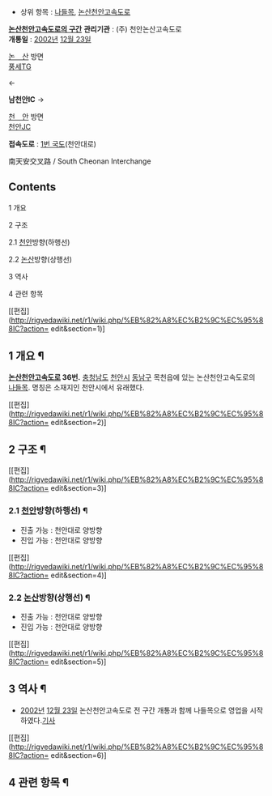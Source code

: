   * 상위 항목 : [나들목](%EB%82%98%EB%93%A4%EB%AA%A9.md), [논산천안고속도로](%EB%85%BC%EC%82%B0%EC%B2%9C%EC%95%88%EA%B3%A0%EC%86%8D%EB%8F%84%EB%A1%9C.md)  

**[논산천안고속도로의 구간](%EB%85%BC%EC%82%B0%EC%B2%9C%EC%95%88%EA%B3%A0%EC%86%8D%EB%8F%84%EB%A1%9C.md)**
**관리기관** : (주) 천안논산고속도로   
**개통일** : [2002년](2002%EB%85%84.md) [12월 23일](12%EC%9B%94%2023%EC%9D%BC.md)

[논　산](%EB%85%BC%EC%82%B0JC.md) 방면  
[풍세TG](%ED%92%8D%EC%84%B8TG.md)

←

**남천안IC**
→

[천　안](%EC%B2%9C%EC%95%88JC.md) 방면  
[천안JC](%EC%B2%9C%EC%95%88JC.md)

**접속도로** : [1번 국도](1%EB%B2%88%20%EA%B5%AD%EB%8F%84.md)(천안대로) 
  
南天安交叉路 / South Cheonan Interchange

## Contents

    

1 개요

2 구조

    

2.1 [천안](%EC%B2%9C%EC%95%88JC.md)방향(하행선)

2.2 [논산](%EB%85%BC%EC%82%B0JC.md)방향(상행선)

3 역사

4 관련 항목

[[편집](http://rigvedawiki.net/r1/wiki.php/%EB%82%A8%EC%B2%9C%EC%95%88IC?action=
edit&section=1)]

## 1 개요 ¶

**[논산천안고속도로](%EB%85%BC%EC%82%B0%EC%B2%9C%EC%95%88%EA%B3%A0%EC%86%8D%EB%8F%84%EB%A1%9C.md) 36번.** [충청남도](%EC%B6%A9%EC%B2%AD%EB%82%A8%EB%8F%84.md) [천안시](%EC%B2%9C%EC%95%88%EC%8B%9C.md) [동남구](%EB%8F%99%EB%82%A8%EA%B5%AC.md) 목천읍에 있는 논산천안고속도로의 [나들목](%EB%82%98%EB%93%A4%EB%AA%A9.md). 명칭은 소재지인 천안시에서 유래했다.

[[편집](http://rigvedawiki.net/r1/wiki.php/%EB%82%A8%EC%B2%9C%EC%95%88IC?action=
edit&section=2)]

## 2 구조 ¶

[[편집](http://rigvedawiki.net/r1/wiki.php/%EB%82%A8%EC%B2%9C%EC%95%88IC?action=
edit&section=3)]

### 2.1 [천안](%EC%B2%9C%EC%95%88JC.md)방향(하행선) ¶

  * 진출 가능 : 천안대로 양방향
  * 진입 가능 : 천안대로 양방향  

[[편집](http://rigvedawiki.net/r1/wiki.php/%EB%82%A8%EC%B2%9C%EC%95%88IC?action=
edit&section=4)]

### 2.2 [논산](%EB%85%BC%EC%82%B0JC.md)방향(상행선) ¶

  * 진출 가능 : 천안대로 양방향
  * 진입 가능 : 천안대로 양방향  

[[편집](http://rigvedawiki.net/r1/wiki.php/%EB%82%A8%EC%B2%9C%EC%95%88IC?action=
edit&section=5)]

## 3 역사 ¶

  * [2002년](2002%EB%85%84.md) [12월 23일](12%EC%9B%94%2023%EC%9D%BC.md) 논산천안고속도로 전 구간 개통과 함께 나들목으로 영업을 시작하였다.[기사](http://news.naver.com/main/read.nhn?mode=LSD&mid=sec&sid1=102&oid=047&aid=0000020087)  

[[편집](http://rigvedawiki.net/r1/wiki.php/%EB%82%A8%EC%B2%9C%EC%95%88IC?action=
edit&section=6)]

## 4 관련 항목 ¶

